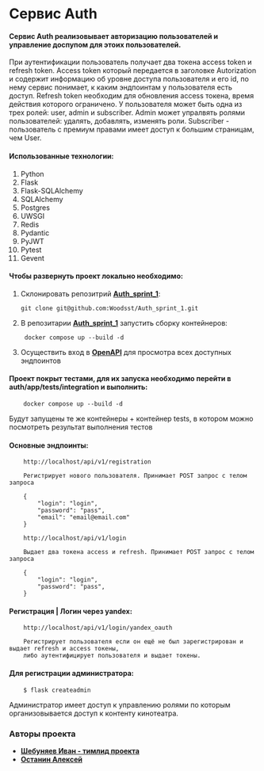 # Cервис Auth

#### Cервис Auth реализовывает авторизацию пользователей и управление доспупом для этоих пользователей.
При аутентификации пользователь получает два токена
access token и refresh token. Access token который передается в заголовке Autorization и содержит
информацию об уровне доступа пользователя и его id, по нему сервис понимает, к каким эндпоинтам у пользователя есть доступ.
Refresh token необходим для обновления access токена, время действия которого ограничено.
У пользователя может быть одна из трех ролей: user, admin и subscriber. Admin может упралвять ролями
пользователей: удалять, добавлять, изменять роли. Subscriber - пользователь с премиум правами 
имеет доступ к большим страницам, чем User.

#### Использованные технологии:
1. Python
2. Flask
3. Flask-SQLAlchemy
4. SQLAlchemy
5. Postgres
6. UWSGI
7. Redis
8. Pydantic
9. PyJWT
10. Pytest
11. Gevent

#### Чтобы развернуть проект локально необходимо:
1. Склонировать репозитрий **[Auth_sprint_1](https://github.com/Woodsst/Auth_sprint_1)**:
   ```commandline
   git clone git@github.com:Woodsst/Auth_sprint_1.git
   ```
2. В репозитарии **[Auth_sprint_1](https://github.com/Woodsst/Auth_sprint_1)** запустить сборку контейнеров:
   ```commandline
    docker compose up --build -d
   ```
3. Осуществить вход в **[OpenAPI](http://localhost/apidoc/swagger/)** для просмотра всех доступных эндпоинтов

#### Проект покрыт тестами, для их запуска необходимо перейти в auth/app/tests/integration и выполнить:
```commandline
    docker compose up --build -d
   ```
Будут запущены те же контейнеры + контейнер tests, в котором можно посмотреть результат
выполнения тестов

#### Основные эндпоинты:
```commandline
    http://localhost/api/v1/registration
    
    Регистрирует нового пользователя. Принимает POST запрос с телом запроса

    {
        "login": "login",
        "password": "pass",
        "email": "email@email.com"
    }
   ```
```commandline
    http://localhost/api/v1/login
    
    Выдает два токена access и refresh. Принимает POST запрос с телом запроса
    
    {
        "login": "login",
        "password": "pass",
    }
   ```
#### Регистрация | Логин через yandex:
```commandline
    http://localhost/api/v1/login/yandex_oauth
    
    Регистрирует пользователя если он ещё не был зарегистрирован и выдает refresh и access токены,
    либо аутентифицирует пользователя и выдает токены.
```

#### Для регистрации администратора:
```commandline
    $ flask createadmin
```
Администратор имеет доступ к управлению ролями по которым организовывается доступ к контенту кинотеатра.

### Авторы проекта
* [**Шебуняев Иван - тимлид проекта**](https://github.com/Woodsst)
* [**Останин Алексей**](https://github.com/A1exit)
